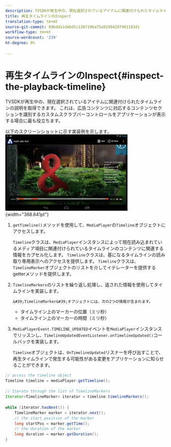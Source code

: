 ```yaml
---
description: TVSDKが再生中の、現在選択されているアイテムに関連付けられたタイムラインの説明を取得できます。 これは、広告コンテンツに対応するコンテンツセクションを識別するカスタムスクラブバーコントロールをアプリケーションが表示する場合に最も役立ちます。
title: 再生タイムラインのInspect
translation-type: tm+mt
source-git-commit: 89bdda1d4bd5c126f19ba75a819942df901183d1
workflow-type: tm+mt
source-wordcount: '239'
ht-degree: 0%

---
```



# 再生タイムラインのInspect{#inspect-the-playback-timeline}

TVSDKが再生中の、現在選択されているアイテムに関連付けられたタイムラインの説明を取得できます。 これは、広告コンテンツに対応するコンテンツセクションを識別するカスタムスクラブバーコントロールをアプリケーションが表示する場合に最も役立ちます。

以下のスクリーンショットに示す実装例を示します。  ![](assets/inspect-playback.jpg){width=&quot;368.641pt&quot;}

1. `getTimeline()`メソッドを使用して、`MediaPlayer`の`Timeline`オブジェクトにアクセスします。

   `Timeline`クラスは、`MediaPlayer`インスタンスによって現在読み込まれているメディア項目に関連付けられているタイムラインのコンテンツに関連する情報をカプセル化します。 `Timeline`クラスは、基になるタイムラインの読み取り専用表示へのアクセスを提供します。 `Timeline`クラスは、`TimelineMarker`オブジェクトのリストを介してイテレーターを提供するgetterメソッドを提供します。

1. `TimelineMarkers`のリストを繰り返し処理し、返された情報を使用してタイムラインを実装します。

       &#39;TimelineMarker&#39;オブジェクトには、次の2つの情報が含まれます。
   
   * タイムライン上のマーカーの位置（ミリ秒）
   * タイムライン上のマーカーの時間（ミリ秒）

1. `MediaPlayerEvent.TIMELINE_UPDATED`イベントを`MediaPlayer`インスタンスでリッスンし、`TimelineUpdatedEventListener.onTimelineUpdated()`コールバックを実装します。

   `Timeline`オブジェクトは、`OnTimelineUpdated`リスナーを呼び出すことで、再生タイムラインで発生する可能性がある変更をアプリケーションに知らせることができます。

```java
// access the timeline object 
Timeline timeline = mediaPlayer.getTimeline(); 
 
// Iterate through the list of TimelineMarkers 
Iterator<TimelineMarker> iterator = timeline.timelineMarkers(); 
 
while (iterator.hasNext()) { 
    TimelineMarker marker = iterator.next(); 
    // the start position of the marker 
    long startPos = marker.getTime(); 
    // the duration of the marker 
    long duration = marker.getDuration(); 
}
```
